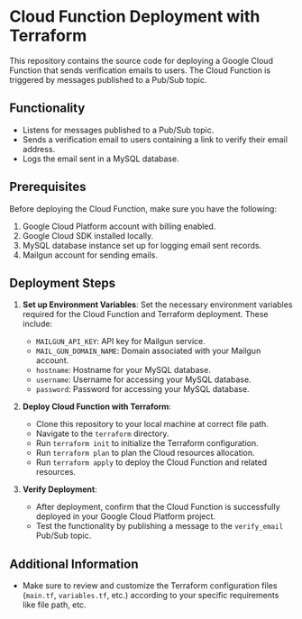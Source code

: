 # Cloud Function Deployment with Terraform

This repository contains the source code  for deploying a Google Cloud Function that sends verification emails to users. The Cloud Function is triggered by messages published to a Pub/Sub topic.

## Functionality

- Listens for messages published to a Pub/Sub topic.
- Sends a verification email to users containing a link to verify their email address.
- Logs the email sent in a MySQL database.

## Prerequisites

Before deploying the Cloud Function, make sure you have the following:

1. Google Cloud Platform account with billing enabled.
2. Google Cloud SDK installed locally.
3. MySQL database instance set up for logging email sent records.
4. Mailgun account for sending emails.

## Deployment Steps

1. **Set up Environment Variables**: Set the necessary environment variables required for the Cloud Function and Terraform deployment. These include:
   - `MAILGUN_API_KEY`: API key for Mailgun service.
   - `MAIL_GUN_DOMAIN_NAME`: Domain associated with your Mailgun account.
   - `hostname`: Hostname for your MySQL database.
   - `username`: Username for accessing your MySQL database.
   - `password`: Password for accessing your MySQL database.

2. **Deploy Cloud Function with Terraform**:
   - Clone this repository to your local machine at correct file path.
   - Navigate to the `terraform` directory.
   - Run `terraform init` to initialize the Terraform configuration.
   - Run `terraform plan` to plan the Cloud resources allocation.
   - Run `terraform apply` to deploy the Cloud Function and related resources.

3. **Verify Deployment**:
   - After deployment, confirm that the Cloud Function is successfully deployed in your Google Cloud Platform project.
   - Test the functionality by publishing a message to the `verify_email` Pub/Sub topic.

## Additional Information

- Make sure to review and customize the Terraform configuration files (`main.tf`, `variables.tf`, etc.) according to your specific requirements like file path, etc.
